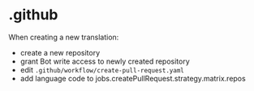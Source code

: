 # .github
When creating a new translation:
- create a new repository
- grant Bot write access to newly created repository
- edit `.github/workflow/create-pull-request.yaml` 
- add language code to jobs.createPullRequest.strategy.matrix.repos
